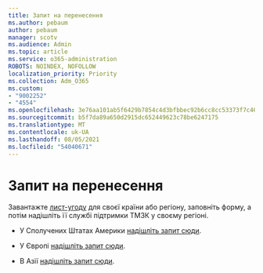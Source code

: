```yaml
---
title: Запит на перенесення
ms.author: pebaum
author: pebaum
manager: scotv
ms.audience: Admin
ms.topic: article
ms.service: o365-administration
ROBOTS: NOINDEX, NOFOLLOW
localization_priority: Priority
ms.collection: Adm_O365
ms.custom:
- "9002252"
- "4554"
ms.openlocfilehash: 3e76aa101ab5f6429b7854c4d3bfbbec92b6cc8cc53373f7c465ddf5320b3ba1
ms.sourcegitcommit: b5f7da89a650d2915dc652449623c78be6247175
ms.translationtype: MT
ms.contentlocale: uk-UA
ms.lasthandoff: 08/05/2021
ms.locfileid: "54040671"
---
```

# <a name="port-order-request"></a>Запит на перенесення

Завантажте [лист-угоду](https://docs.microsoft.com/microsoftteams/manage-phone-numbers-for-your-organization/manage-phone-numbers-for-your-organization#letters-of-authorization-loas-for-transferring-numbers) для своєї країни або регіону, заповніть форму, а потім надішліть її службі підтримки ТМЗК у своєму регіоні.

- У Сполучених Штатах Америки [надішліть запит сюди](mailto:ptn@microsoft.com).

- У Європі [надішліть запит сюди](mailto:ptneu@microsoft.com).

- В Азії [надішліть запит сюди](mailto:ptnapac@microsoft.com).
